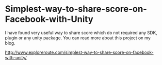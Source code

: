# Simplest-way-to-share-score-on-Facebook-with-Unity

I have found very useful way to share score which do not required any SDK, plugin or any unity package. You can read more about this project on my blog.

http://www.exploreroute.com/simplest-way-to-share-score-on-facebook-with-unity/
